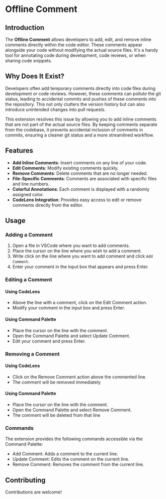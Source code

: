 # Offline Comment

## Introduction

The **Oflline Comment** allows developers to add, edit, and remove inline comments directly within the code editor. These comments appear alongside your code without modifying the actual source files. It's a handy tool for annotating code during development, code reviews, or when sharing code snippets.

## Why Does It Exist?

Developers often add temporary comments directly into code files during development or code reviews. However, these comments can pollute the git status, leading to accidental commits and pushes of these comments into the repository. This not only clutters the version history but can also introduce unintended changes into pull requests.

This extension resolves this issue by allowing you to add inline comments that are not part of the actual source files. By keeping comments separate from the codebase, it prevents accidental inclusion of comments in commits, ensuring a cleaner git status and a more streamlined workflow.


## Features

- **Add Inline Comments**: Insert comments on any line of your code.
- **Edit Comments**: Modify existing comments quickly.
- **Remove Comments**: Delete comments that are no longer needed.
- **File-Specific Comments**: Comments are associated with specific files and line numbers.
- **Colorful Annotations**: Each comment is displayed with a randomly assigned color.
- **CodeLens Integration**: Provides easy access to edit or remove comments directly from the editor.

## Usage

### Adding a Comment
1. Open a file in VSCode where you want to add comments.
2. Place the cursor on the line where you wish to add a comment.
3. Write click on the line where you want to add comment and click `Add Comment`.
4. Enter your comment in the input box that appears and press Enter.

### Editing a Comment

#### Using CodeLens

- Above the line with a comment, click on the Edit Comment action.
- Modify your comment in the input box and press Enter.

#### Using Command Palette
- Place the cursor on the line with the comment.
- Open the Command Palette and select Update Comment.
- Edit your comment and press Enter.

### Removing a Comment
#### Using CodeLens
- Click on the Remove Comment action above the commented line.
- The comment will be removed immediately
#### Using Command Palette
- Place the cursor on the line with the comment.
- Open the Command Palette and select Remove Comment.
- The comment will be deleted from that line

### Commands
The extension provides the following commands accessible via the Command Palette:

- Add Comment: Adds a comment to the current line.
- Update Comment: Edits the comment on the current line.
- Remove Comment: Removes the comment from the current line.



## Contributing

Contributions are welcome! 
